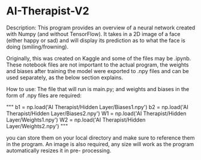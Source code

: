 # AI-Therapist-V2

Description:
This program provides an overview of a neural network created with Numpy (and without TensorFlow).
It takes in a 2D image of a face (either happy or sad) and will display its prediction
as to what the face is doing (smiling/frowning).

Originally, this was created on Kaggle and some of the files may be .ipynb. These notebook files
are not important to the actual program, the weights and biases after training the model were exported to .npy
files and can be used separately, as the below section explains.

How to use:
The file that will run is main.py; and weights and biases in the form of .npy files are required:

"""
b1 = np.load('AI Therapist/Hidden Layer/Biases1.npy')
b2 = np.load('AI Therapist/Hidden Layer/Biases2.npy')
W1 = np.load('AI Therapist/Hidden Layer/Weights1.npy')
W2 = np.load('AI Therapist/Hidden Layer/Weights2.npy')
"""

you can store them on your local directory and make sure to reference them in the program.
An image is also required, any size will work as the program automatically resizes it in pre-
processing. 
